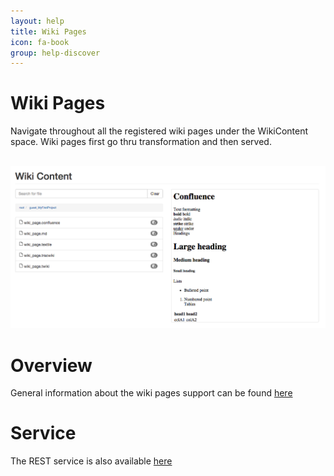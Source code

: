 ```yaml
---
layout: help
title: Wiki Pages
icon: fa-book
group: help-discover
---
```


Wiki Pages
===

Navigate throughout all the registered wiki pages under the WikiContent space. Wiki pages first go thru transformation and then served.


<br>
	<img class="img-responsive" src="/help/images/discover/discover_wiki.png"/>
<br>

Overview
=====

General information about the wiki pages support can be found [here](wiki_content.html)


Service
====

The REST service is also available [here](service_registry_wiki.html)